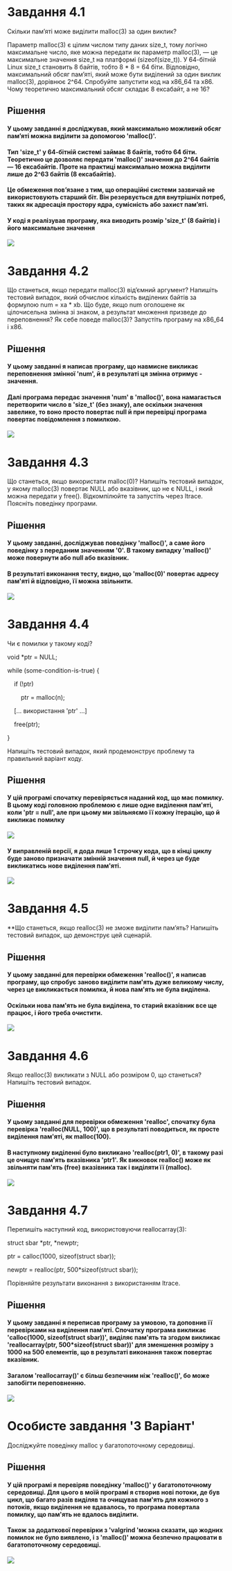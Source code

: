 # Завдання 4.1

Скільки пам’яті може виділити malloc(3) за один виклик?

Параметр malloc(3) є цілим числом типу даних size_t, тому логічно максимальне число, яке можна передати як параметр malloc(3), — це максимальне значення size_t на платформі (sizeof(size_t)). У 64-бітній Linux size_t становить 8 байтів, тобто 8 * 8 = 64 біти. Відповідно, максимальний обсяг пам’яті, який може бути виділений за один виклик malloc(3), дорівнює 2^64. Спробуйте запустити код на x86_64 та x86. Чому теоретично максимальний обсяг складає 8 ексабайт, а не 16?
## Рішення

#### У цьому завданні я досліджував, який максимально можливий обсяг памʼяті можна виділити за допомогою 'malloc()'.

#### Тип 'size_t' у 64-бітній системі займає 8 байтів, тобто 64 біти. Теоретично це дозволяє передати 'malloc()' значення до 2^64 байтів — 16 ексабайтів. Проте на практиці максимально можна виділити лише до 2^63 байтів (8 ексабайтів).

#### Це обмеження пов’язане з тим, що операційні системи зазвичай не використовують старший біт. Він резервується для внутрішніх потреб, таких як адресація простору ядра, сумісність або захист памʼяті.

#### У коді я реалізував програму, яка виводить розмір 'size_t' (8 байтів) і його максимальне значення

![](task4.1/1.png)

# Завдання 4.2

Що станеться, якщо передати malloc(3) від’ємний аргумент? Напишіть тестовий випадок, який обчислює кількість виділених байтів за формулою num = xa * xb. Що буде, якщо num оголошене як цілочисельна змінна зі знаком, а результат множення призведе до переповнення? Як себе поведе malloc(3)? Запустіть програму на x86_64 і x86.

## Рішення

#### У цьому завданні я написав програму, що навмисне викликає переповнення змінної 'num', й в результаті ця змінна отримує - значення.

#### Далі програма передає значення 'num' в 'malloc()', вона намагається перетворити число в 'size_t' (без знаку), але оскільки значення завелике, то воно просто повертає null й при перевірці програма повертає повідомлення з помилкою.


![](task4.2/1.png)

# Завдання 4.3

Що станеться, якщо використати malloc(0)? Напишіть тестовий випадок, у якому malloc(3) повертає NULL або вказівник, що не є NULL, і який можна передати у free(). Відкомпілюйте та запустіть через ltrace. Поясніть поведінку програми.
## Рішення

#### У цьому завданні, досліджував поведінку 'malloc()', а саме його поведінку з переданим значенням '0'. В такому випадку 'malloc()' може повернути або null або вказівник. 

#### В результаті виконання тесту, видно, що 'malloc(0)' повертає адресу пам'яті й відповідно, її можна звільнити.

![](task4.3/1.png)

# Завдання 4.4

Чи є помилки у такому коді?

void *ptr = NULL;

while (some-condition-is-true) {

    if (!ptr)

        ptr = malloc(n);

    [... використання 'ptr' ...]

    free(ptr);

}

Напишіть тестовий випадок, який продемонструє проблему та правильний варіант коду.

## Рішення

#### У цій програмі спочатку перевіряється наданий код, що має помилку. В цьому коді головною проблемою є лише одне виділення пам'яті, коли 'ptr = null', але при цьому ми звільняємо її кожну ітерацію, що й викликає помилку


![](task4.4/1.png)

#### У виправленій версії, я дода лише 1 строчку кода, що в кінці циклу буде заново призначати змінній значення null, й через це буде викликатись нове виділення пам'яті.


![](task4.4/2.png)

# Завдання 4.5


**Що станеться, якщо realloc(3) не зможе виділити пам’ять? Напишіть тестовий випадок, що демонструє цей сценарій.

## Рішення

#### У цьому завданні для перевірки обмеження 'realloc()', я написав програму, що спробує заново виділити пам'ять дуже великому числу, через це викликається помилка, й нова пам'ять не була виділена. 

#### Оскільки нова пам'ять не була виділена, то старий вказівник все ще працює, і його треба очистити.

![](task4.5/1.png)

# Завдання 4.6


Якщо realloc(3) викликати з NULL або розміром 0, що станеться? Напишіть тестовий випадок.

## Рішення

#### У цьому завданні для перевірки обмеження 'realloc', спочатку була перевірка 'realloc(NULL, 100)', що в результаті поводиться, як просте виділення пам'яті, як malloc(100).

#### В наступному виділенні було викликано 'realloc(ptr1, 0)', в такому разі це очищує пам'ять вказівника 'ptr1'. Як викновок realloc() може як звільняти пам'ять (free) вказівника так і виділяти її (malloc).

![](task4.6/1.png)

# Завдання 4.7


Перепишіть наступний код, використовуючи reallocarray(3):

struct sbar *ptr, *newptr;

ptr = calloc(1000, sizeof(struct sbar));

newptr = realloc(ptr, 500*sizeof(struct sbar));


Порівняйте результати виконання з використанням ltrace.

## Рішення

#### У цьому завданні я переписав програму за умовою, та доповнив її перевірками на виділення пам'яті. Спочатку програма викликає 'calloc(1000, sizeof(struct sbar))', виділяє пам'ять та згодом викликає 'reallocarray(ptr, 500*sizeof(struct sbar))' для зменшення розміру з 1000 на 500 елементів, що в результаті виконання також повертає вказівник.

#### Загалом 'reallocarray()' є більш безпечним ніж 'realloc()', бо може запобігти переповненню.

![](task4.7/1.png)

# Особисте завдання '3 Варіант'


Досліджуйте поведінку malloc у багатопоточному середовищі.

## Рішення

#### У цій програмі я перевіряв поведінку 'malloc()'  у багатопоточному середовищі. Для цього в моїй програмі я створив нові потоки, де був цикл, що багато разів виділяв та очищував пам'ять для кожного з потоків, якщо виділення не вдавалось, то програма повертала помилку, що пам'ять не вдалось виділити. 

#### Також за додаткової перевірки з 'valgrind 'можна сказати, що жодних помилок не було виявлено, і з 'malloc()' можна безпечно працювати в багатопоточному середовищі.

![](personal_3/1.png)
